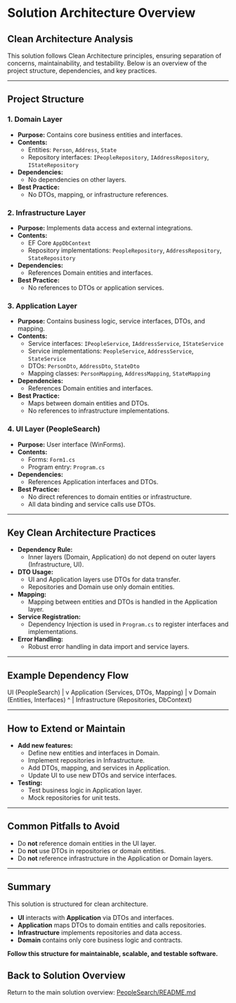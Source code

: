 ﻿# Solution Architecture Overview

## Clean Architecture Analysis

This solution follows Clean Architecture principles, ensuring separation of concerns, maintainability, and testability. Below is an overview of the project structure, dependencies, and key practices.

---

## Project Structure

### 1. **Domain Layer**
- **Purpose:** Contains core business entities and interfaces.
- **Contents:**  
  - Entities: `Person`, `Address`, `State`
  - Repository interfaces: `IPeopleRepository`, `IAddressRepository`, `IStateRepository`
- **Dependencies:**  
  - No dependencies on other layers.
- **Best Practice:**  
  - No DTOs, mapping, or infrastructure references.

### 2. **Infrastructure Layer**
- **Purpose:** Implements data access and external integrations.
- **Contents:**  
  - EF Core `AppDbContext`
  - Repository implementations: `PeopleRepository`, `AddressRepository`, `StateRepository`
- **Dependencies:**  
  - References Domain entities and interfaces.
- **Best Practice:**  
  - No references to DTOs or application services.

### 3. **Application Layer**
- **Purpose:** Contains business logic, service interfaces, DTOs, and mapping.
- **Contents:**  
  - Service interfaces: `IPeopleService`, `IAddressService`, `IStateService`
  - Service implementations: `PeopleService`, `AddressService`, `StateService`
  - DTOs: `PersonDto`, `AddressDto`, `StateDto`
  - Mapping classes: `PersonMapping`, `AddressMapping`, `StateMapping`
- **Dependencies:**  
  - References Domain entities and interfaces.
- **Best Practice:**  
  - Maps between domain entities and DTOs.
  - No references to infrastructure implementations.

### 4. **UI Layer (PeopleSearch)**
- **Purpose:** User interface (WinForms).
- **Contents:**  
  - Forms: `Form1.cs`
  - Program entry: `Program.cs`
- **Dependencies:**  
  - References Application interfaces and DTOs.
- **Best Practice:**  
  - No direct references to domain entities or infrastructure.
  - All data binding and service calls use DTOs.

---

## Key Clean Architecture Practices

- **Dependency Rule:**  
  - Inner layers (Domain, Application) do not depend on outer layers (Infrastructure, UI).
- **DTO Usage:**  
  - UI and Application layers use DTOs for data transfer.
  - Repositories and Domain use only domain entities.
- **Mapping:**  
  - Mapping between entities and DTOs is handled in the Application layer.
- **Service Registration:**  
  - Dependency Injection is used in `Program.cs` to register interfaces and implementations.
- **Error Handling:**  
  - Robust error handling in data import and service layers.

---

## Example Dependency Flow

UI (PeopleSearch) | v Application (Services, DTOs, Mapping) | v Domain (Entities, Interfaces) ^ | Infrastructure (Repositories, DbContext)

---

## How to Extend or Maintain

- **Add new features:**  
  - Define new entities and interfaces in Domain.
  - Implement repositories in Infrastructure.
  - Add DTOs, mapping, and services in Application.
  - Update UI to use new DTOs and service interfaces.
- **Testing:**  
  - Test business logic in Application layer.
  - Mock repositories for unit tests.

---

## Common Pitfalls to Avoid

- Do **not** reference domain entities in the UI layer.
- Do **not** use DTOs in repositories or domain entities.
- Do **not** reference infrastructure in the Application or Domain layers.

---

## Summary

This solution is structured for clean architecture.  
- **UI** interacts with **Application** via DTOs and interfaces.
- **Application** maps DTOs to domain entities and calls repositories.
- **Infrastructure** implements repositories and data access.
- **Domain** contains only core business logic and contracts.

**Follow this structure for maintainable, scalable, and testable software.**

## Back to Solution Overview

Return to the main solution overview: [PeopleSearch/README.md](../README.md)
